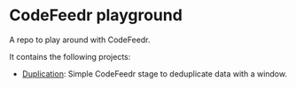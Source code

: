 # CodeFeedr playground
A repo to play around with CodeFeedr.

It contains the following projects:
- [Duplication](/duplcation): Simple CodeFeedr stage to deduplicate
data with a window.
